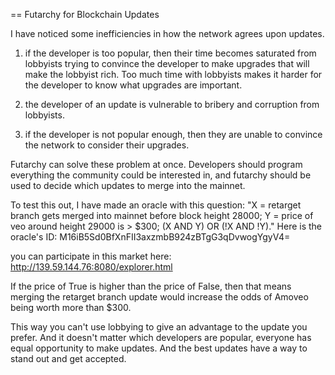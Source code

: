 
== Futarchy for Blockchain Updates

I have noticed some inefficiencies in how the network agrees upon updates.

1) if the developer is too popular, then their time becomes saturated from lobbyists trying to convince the developer to make upgrades that will make the lobbyist rich. Too much time with lobbyists makes it harder for the developer to know what upgrades are important.

2) the developer of an update is vulnerable to bribery and corruption from lobbyists.

3) if the developer is not popular enough, then they are unable to convince the network to consider their upgrades.

Futarchy can solve these problem at once.
Developers should program everything the community could be interested in, and futarchy should be used to decide which updates to merge into the mainnet.

To test this out, I have made an oracle with this question:
"X = retarget branch gets merged into mainnet before block height 28000; Y = price of veo around height 29000 is > $300; (X AND Y) OR (!X AND !Y)."
Here is the oracle's ID: M16iB5Sd0BfXnFII3axzmbB924zBTgG3qDvwogYgyV4=

you can participate in this market here: http://139.59.144.76:8080/explorer.html

If the price of True is higher than the price of False, then that means merging the retarget branch update would increase the odds of Amoveo being worth more than $300.

This way you can't use lobbying to give an advantage to the update you prefer.
And it doesn't matter which developers are popular, everyone has equal opportunity to make updates.
And the best updates have a way to stand out and get accepted.

